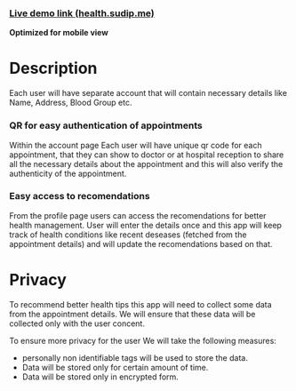 
### [Live demo link (health.sudip.me)](https://health.sudip.me)
**Optimized for mobile view**

# Description
Each user will have separate account that will contain necessary details like Name, Address, Blood Group etc. 

### QR for easy authentication of appointments
Within the account page Each user will have unique qr code for each appointment, that they can show to doctor or at hospital reception to share all the necessary details about the appointment and this will also verify the authenticity of the appointment.

### Easy access to recomendations
From the profile page users can access the recomendations for better health management. User will enter the details once and this app will keep track of health conditions like recent deseases (fetched from the appointment details) and will update the recomendations based on that.

# Privacy
To recommend better health tips this app will need to collect some data from the appointment details. We will ensure that these data will be collected only with the user concent. 

To ensure more privacy for the user We will take the following measures:

- personally non identifiable tags will be used to store the data.
- Data will be stored only for certain amount of time.
- Data will be stored only in encrypted form.